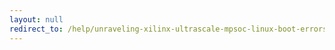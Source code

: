 ```yaml
---
layout: null
redirect_to: /help/unraveling-xilinx-ultrascale-mpsoc-linux-boot-errors-a-deep-dive/
---
```

